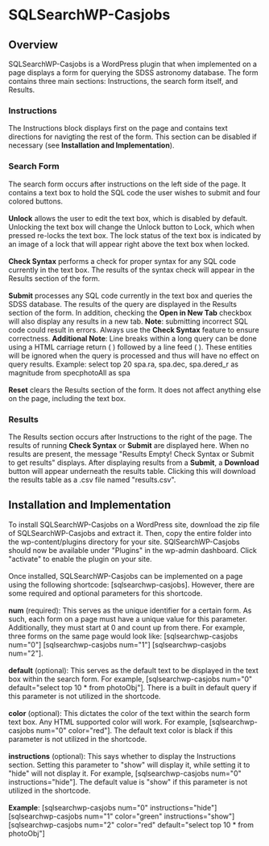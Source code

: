 <h1>SQLSearchWP-Casjobs</h1>
<h2>Overview</h2>
SQLSearchWP-Casjobs is a WordPress plugin that when implemented on a page displays a form for querying the SDSS astronomy database.
The form contains three main sections: Instructions, the search form itself, and Results. 
<h3>Instructions</h3>
The Instructions block displays first on the page and contains text directions for navigting the rest of the form. This section can be disabled if necessary (see <strong>Installation and Implementation</strong>).
<h3>Search Form</h3>
The search form occurs after instructions on the left side of the page. It contains a text box to hold the SQL code the user wishes to submit and four colored buttons.<br><br>
<strong>Unlock</strong> allows the user to edit the text box, which is disabled by default. Unlocking the text box will change the Unlock button to Lock, which when pressed re-locks the text box. The lock status of the text box is indicated by an image of a lock that will appear right above the text box when locked.<br><br>
<strong>Check Syntax</strong> performs a check for proper syntax for any SQL code currently in the text box. The results of the syntax check will appear in the Results section of the form.<br><br>
<strong>Submit</strong> processes any SQL code currently in the text box and queries the SDSS database. The results of the query are displayed in the Results section of the form. In addition, checking the <strong>Open in New Tab</strong> checkbox will also display any results in a new tab. <strong>Note</strong>: submitting incorrect SQL code could result in errors. Always use the <strong>Check Syntax</strong> feature to ensure correctness. <strong>Additional Note</strong>: Line breaks within a long query can be done using a HTML carriage return (&#13) followed by a line feed (&#10). These entities will be ignored when the query is processed and thus will have no effect on query results. Example: select top 20 spa.ra, spa.dec, spa.dered_r as magnitude&#13;&#10;from specphotoAll as spa<br><br>
<strong>Reset</strong> clears the Results section of the form. It does not affect anything else on the page, including the text box.
<h3>Results</h3>
The Results section occurs after Instructions to the right of the page. The results of running <strong>Check Syntax</strong> or <strong>Submit</strong> are displayed here. When no results are present, the message "Results Empty! Check Syntax or Submit to get results" displays. After displaying results from a <strong>Submit</strong>, a <strong>Download</strong> button will appear underneath the results table. Clicking this will download the results table as a .csv file named "results.csv".
<h2>Installation and Implementation</h2>
To install SQLSearchWP-Casjobs on a WordPress site, download the zip file of SQLSearchWP-Casjobs and extract it. Then, copy the entire folder into the wp-content/plugins directory for your site. SQlSearchWP-Casjobs should now be available under "Plugins" in the wp-admin dashboard. Click "activate" to enable the plugin on your site.<br><br>
Once installed, SQLSearchWP-Casjobs can be implemented on a page using the following shortcode: [sqlsearchwp-casjobs]. However, there are some required and optional parameters for this shortcode.<br><br>
<strong>num</strong> (required): This serves as the unique identifier for a certain form. As such, each form on a page must have a unique value for this parameter. Additionally, they must start at 0 and count up from there.
For example, three forms on the same page would look like: [sqlsearchwp-casjobs num="0"] [sqlsearchwp-casjobs num="1"] [sqlsearchwp-casjobs num="2"].<br><br>
<strong>default</strong> (optional): This serves as the default text to be displayed in the text box within the search form. For example, [sqlsearchwp-casjobs num="0" default="select top 10 * from photoObj"]. There is a built in default query if this parameter is not utilized in the shortcode.<br><br>
<strong>color</strong> (optional): This dictates the color of the text within the search form text box. Any HTML supported color will work. For example, [sqlsearchwp-casjobs num="0" color="red"]. The default text color is black if this parameter is not utilized in the shortcode.<br><br>
<strong>instructions</strong> (optional): This says whether to display the Instructions section. Setting this parameter to "show" will display it, while setting it to "hide" will not display it. For example, [sqlsearchwp-casjobs num="0" instructions="hide"]. The default value is "show" if this parameter is not utilized in the shortcode.<br><br>
<strong>Example</strong>: [sqlsearchwp-casjobs num="0" instructions="hide"] [sqlsearchwp-casjobs num="1" color="green" instructions="show"] [sqlsearchwp-casjobs num="2" color="red" default="select top 10 * from photoObj"]
